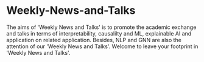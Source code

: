 # Weekly-News-and-Talks
The aims of 'Weekly News and Talks' is to promote the academic exchange and talks in terms of interpretability, causalilty and ML, explainable AI and application on related application. Besides, NLP and GNN are also the attention of our 'Weekly News and Talks'. Welcome to leave your footprint in 'Weekly News and Talks'.
